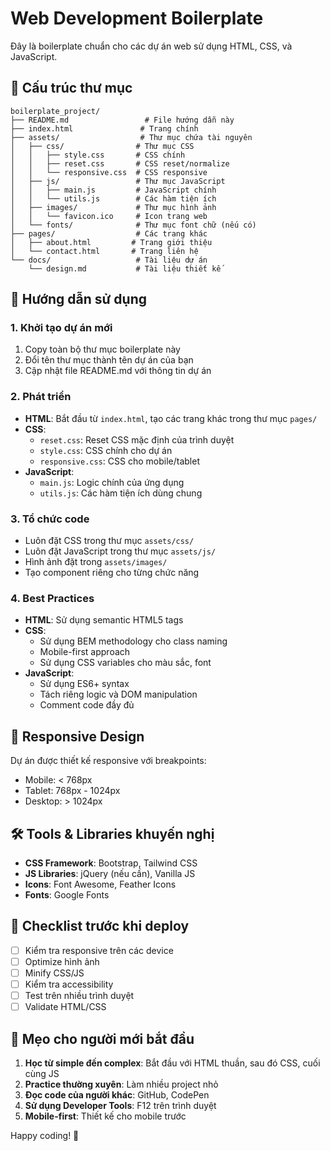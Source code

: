 # Web Development Boilerplate

Đây là boilerplate chuẩn cho các dự án web sử dụng HTML, CSS, và JavaScript.

## 📁 Cấu trúc thư mục

```
boilerplate_project/
├── README.md                 # File hướng dẫn này
├── index.html               # Trang chính
├── assets/                  # Thư mục chứa tài nguyên
│   ├── css/                # Thư mục CSS
│   │   ├── style.css       # CSS chính
│   │   ├── reset.css       # CSS reset/normalize
│   │   └── responsive.css  # CSS responsive
│   ├── js/                 # Thư mục JavaScript
│   │   ├── main.js         # JavaScript chính
│   │   └── utils.js        # Các hàm tiện ích
│   ├── images/             # Thư mục hình ảnh
│   │   └── favicon.ico     # Icon trang web
│   └── fonts/              # Thư mục font chữ (nếu có)
├── pages/                  # Các trang khác
│   ├── about.html         # Trang giới thiệu
│   └── contact.html       # Trang liên hệ
└── docs/                   # Tài liệu dự án
    └── design.md           # Tài liệu thiết kế

```

## 🚀 Hướng dẫn sử dụng

### 1. Khởi tạo dự án mới
1. Copy toàn bộ thư mục boilerplate này
2. Đổi tên thư mục thành tên dự án của bạn
3. Cập nhật file README.md với thông tin dự án

### 2. Phát triển
- **HTML**: Bắt đầu từ `index.html`, tạo các trang khác trong thư mục `pages/`
- **CSS**: 
  - `reset.css`: Reset CSS mặc định của trình duyệt
  - `style.css`: CSS chính cho dự án
  - `responsive.css`: CSS cho mobile/tablet
- **JavaScript**:
  - `main.js`: Logic chính của ứng dụng
  - `utils.js`: Các hàm tiện ích dùng chung

### 3. Tổ chức code
- Luôn đặt CSS trong thư mục `assets/css/`
- Luôn đặt JavaScript trong thư mục `assets/js/`
- Hình ảnh đặt trong `assets/images/`
- Tạo component riêng cho từng chức năng

### 4. Best Practices
- **HTML**: Sử dụng semantic HTML5 tags
- **CSS**: 
  - Sử dụng BEM methodology cho class naming
  - Mobile-first approach
  - Sử dụng CSS variables cho màu sắc, font
- **JavaScript**:
  - Sử dụng ES6+ syntax
  - Tách riêng logic và DOM manipulation
  - Comment code đầy đủ

## 📱 Responsive Design
Dự án được thiết kế responsive với breakpoints:
- Mobile: < 768px
- Tablet: 768px - 1024px  
- Desktop: > 1024px

## 🛠️ Tools & Libraries khuyến nghị
- **CSS Framework**: Bootstrap, Tailwind CSS
- **JS Libraries**: jQuery (nếu cần), Vanilla JS
- **Icons**: Font Awesome, Feather Icons
- **Fonts**: Google Fonts

## 📝 Checklist trước khi deploy
- [ ] Kiểm tra responsive trên các device
- [ ] Optimize hình ảnh
- [ ] Minify CSS/JS  
- [ ] Kiểm tra accessibility
- [ ] Test trên nhiều trình duyệt
- [ ] Validate HTML/CSS

## 🎯 Mẹo cho người mới bắt đầu
1. **Học từ simple đến complex**: Bắt đầu với HTML thuần, sau đó CSS, cuối cùng JS
2. **Practice thường xuyên**: Làm nhiều project nhỏ
3. **Đọc code của người khác**: GitHub, CodePen
4. **Sử dụng Developer Tools**: F12 trên trình duyệt
5. **Mobile-first**: Thiết kế cho mobile trước

Happy coding! 🎉